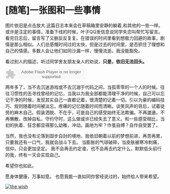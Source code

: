 # [随笔]一张图和一些事情

图片依旧是点击放大.这篇日志本来会在草稿箱里安静的躺着,和其他的一些一样。或许是注定的事情，准备下线的时候，叶子QQ发信息说同学失恋叫帮忙写留言。看完日志后，留言写了又删反反复复。在错误的时间里看到想极力回避的故事，剧情是那么相似。人们总感慨时间过的太快，但是过去的时间里，是否抓住了理想和自己的情感。多数人会让他们如同沙漏一样，慢慢流逝。我没能豁免。

看过别人的描述，听过同学舍友朋友亲人的劝说，**只是，依旧无法回头。**

<!-- more -->

<embed src="http://www.xiami.com/widget/0_3492829/singlePlayer.swf" type="application/x-shockwave-flash" width="257" height="33" wmode="transparent">

两年多了，当不去沉迷游戏或不去沉溺于代码之间，当孤零零的一个人的时候。往往习惯性的去寻找曾经的记忆，当我以为我全部都能清理干净的时候，自己可以忘记干净的时候，发现其实自己一直都记着，很清楚的记着一切。引以为豪的编码技巧、规则随着时间被淡忘，疼痛的记忆随着时间而清晰。谈笑风声的背后，试着徒劳的麻木自己。假装洒脱、不在乎，可是自己的感受始终无法欺骗。不再邋遢，不再懒散，改掉自私，守约守时，这么做或许已经失去了意义。和一些感受相比，当初的执着、狂念都显得那么幼稚，冲动。画地为牢？作茧自缚？自作自受罢了。

当然，我也没有沦落到固步自封的境地，我依旧朝着以前的梦想前进，再苦再累，只要我还有一口气，我就会战斗下去。
当膨胀的气球破碎，当皮肤被寒冷刺痛，信仰，只会更加坚定。
我不会再去约定谁，也不会再去约定什么，默默低头前行的我，终有一天会实现自己。

希望你也如此。

愿身体健康，万事如意。
也愿我能一直如同你曾经说过的，始终给人带来希望。

[![the wish](https://attachment.soulteary.com/2011/06/26/626.png "the wish")](https://attachment.soulteary.com/2011/06/26/626.png)

